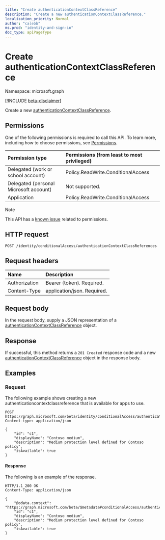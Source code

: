 ```yaml
---
title: "Create authenticationContextClassReference"
description: "Create a new authenticationContextClassReference."
localization_priority: Normal
author: "calebb"
ms.prod: "identity-and-sign-in"
doc_type: apiPageType
---
```


# Create authenticationContextClassReference

Namespace: microsoft.graph

[!INCLUDE [beta-disclaimer](../../includes/beta-disclaimer.md)]

Create a new [authenticationContextClassReference](../resources/authenticationContextClassReference.md).

## Permissions

One of the following permissions is required to call this API. To learn more, including how to choose permissions, see [Permissions](/graph/permissions-reference).

|Permission type                        | Permissions (from least to most privileged)                    |
|:--------------------------------------|:---------------------------------------------------------------|
|Delegated (work or school account)     | Policy.ReadWrite.ConditionalAccess |
|Delegated (personal Microsoft account) | Not supported. |
|Application                            | Policy.ReadWrite.ConditionalAccess |

> [!NOTE]
> This API has a [known issue](/graph/known-issues#permissions) related to permissions.

## HTTP request

<!-- { "blockType": "ignored" } -->

```http
POST /identity/conditionalAccess/authenticationContextClassReferences
```

## Request headers

| Name          | Description      |
|:--------------|:-----------------|
| Authorization | Bearer {token}. Required.   |
| Content-Type  | application/json. Required. |

## Request body

In the request body, supply a JSON representation of a [authenticationContextClassReference](../resources/authenticationcontextclassreference.md) object.

## Response

If successful, this method returns a `201 Created` response code and a new [authenticationContextClassReference](../resources/authenticationcontextclassreference.md) object in the response body.

## Examples

### Request
The following example shows creating a new authenticationcontextclassreference that is available for apps to use.



<!-- {
  "blockType": "request",
  "name": "create_authenticationcontextclassreference"
}-->

```http
POST https://graph.microsoft.com/beta/identity/conditionalAccess/authenticationContextClassReferences
Content-type: application/json

{
    "id": "c1",
    "displayName": "Contoso medium",
    "description": "Medium protection level defined for Contoso policy",
    "isAvailable": true
}

```



#### Response

The following is an example of the response.
<!-- {
  "blockType": "response",
  "truncated": false,
  "@odata.type": "microsoft.graph.authenticationContextClassReference"
} -->

```http
HTTP/1.1 200 OK
Content-Type: application/json

{
    "@odata.context": "https://graph.microsoft.com/beta/$metadata#conditionalAccess/authenticationContextClassReference/$entity",
    "id": "c1",
    "displayName": "Contoso medium",
    "description": "Medium protection level defined for Contoso policy",
    "isAvailable": true
}

```

<!-- uuid: 16cd6b66-4b1a-43a1-adaf-3a886856ed98
2019-02-04 14:57:30 UTC -->
<!-- {
  "type": "#page.annotation",
  "description": "Create authenticationContextClassReference",
  "keywords": "",
  "section": "documentation",
  "tocPath": ""
}-->
